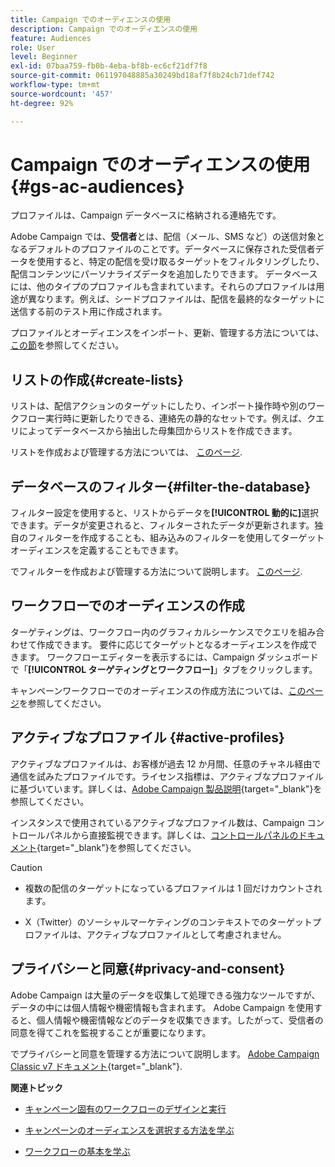 ```yaml
---
title: Campaign でのオーディエンスの使用
description: Campaign でのオーディエンスの使用
feature: Audiences
role: User
level: Beginner
exl-id: 07baa759-fb0b-4eba-bf8b-ec6cf21df7f8
source-git-commit: 061197048885a30249bd18af7f8b24cb71def742
workflow-type: tm+mt
source-wordcount: '457'
ht-degree: 92%

---
```


# Campaign でのオーディエンスの使用{#gs-ac-audiences}

プロファイルは、Campaign データベースに格納される連絡先です。

Adobe Campaign では、**受信者**&#x200B;とは、配信（メール、SMS など）の送信対象となるデフォルトのプロファイルのことです。データベースに保存された受信者データを使用すると、特定の配信を受け取るターゲットをフィルタリングしたり、配信コンテンツにパーソナライズデータを追加したりできます。 データベースには、他のタイプのプロファイルも含まれています。それらのプロファイルは用途が異なります。例えば、シードプロファイルは、配信を最終的なターゲットに送信する前のテスト用に作成されます。

プロファイルとオーディエンスをインポート、更新、管理する方法については、[この節](../audiences/gs-audiences.md)を参照してください。

## リストの作成{#create-lists}

リストは、配信アクションのターゲットにしたり、インポート操作時や別のワークフロー実行時に更新したりできる、連絡先の静的なセットです。例えば、クエリによってデータベースから抽出した母集団からリストを作成できます。

リストを作成および管理する方法については、 [このページ](../audiences/create-audiences.md).

## データベースのフィルター{#filter-the-database}

フィルター設定を使用すると、リストからデータを&#x200B;**[!UICONTROL 動的に]**&#x200B;選択できます。データが変更されると、フィルターされたデータが更新されます。独自のフィルターを作成することも、組み込みのフィルターを使用してターゲットオーディエンスを定義することもできます。

でフィルターを作成および管理する方法について説明します。 [このページ](../audiences/create-filters.md).

## ワークフローでのオーディエンスの作成

ターゲティングは、ワークフロー内のグラフィカルシーケンスでクエリを組み合わせて作成できます。 要件に応じてターゲットとなるオーディエンスを作成できます。 ワークフローエディターを表示するには、Campaign ダッシュボードで「**[!UICONTROL ターゲティングとワークフロー]**」タブをクリックします。

キャンペーンワークフローでのオーディエンスの作成方法については、[このページ](https://experienceleague.adobe.com/docs/campaign/automation/campaign-orchestration/marketing-campaign-target.html?lang=ja)を参照してください。


## アクティブなプロファイル {#active-profiles}

アクティブなプロファイルは、お客様が過去 12 か月間、任意のチャネル経由で通信を試みたプロファイルです。ライセンス指標は、アクティブなプロファイルに基づいています。詳しくは、[Adobe Campaign 製品説明](https://helpx.adobe.com/jp/legal/product-descriptions/adobe-campaign-managed-cloud-services.html){target="_blank"}を参照してください。

インスタンスで使用されているアクティブなプロファイル数は、Campaign コントロールパネルから直接監視できます。詳しくは、[コントロールパネルのドキュメント](https://experienceleague.adobe.com/docs/control-panel/using/performance-monitoring/active-profiles-monitoring.html?lang=ja){target="_blank"}を参照してください。

>[!CAUTION]
>
>* 複数の配信のターゲットになっているプロファイルは 1 回だけカウントされます。
>
>* X（Twitter）のソーシャルマーケティングのコンテキストでのターゲットプロファイルは、アクティブなプロファイルとして考慮されません。

## プライバシーと同意{#privacy-and-consent}

Adobe Campaign は大量のデータを収集して処理できる強力なツールですが、データの中には個人情報や機密情報も含まれます。 Adobe Campaign を使用すると、個人情報や機密情報などのデータを収集できます。したがって、受信者の同意を得てこれを監視することが重要になります。

でプライバシーと同意を管理する方法について説明します。 [Adobe Campaign Classic v7 ドキュメント](https://experienceleague.adobe.com/docs/campaign-classic/using/getting-started/privacy/privacy-and-recommendations.html?lang=ja){target="_blank"}.

**関連トピック**

* [キャンペーン固有のワークフローのデザインと実行](https://experienceleague.adobe.com/docs/campaign/automation/workflows/introduction/wf-type/campaign-workflows.html?lang=ja)

* [キャンペーンのオーディエンスを選択する方法を学ぶ](https://experienceleague.adobe.com/docs/campaign/automation/campaign-orchestration/marketing-campaign-target.html?lang=ja)

* [ワークフローの基本を学ぶ](https://experienceleague.adobe.com/docs/campaign/automation/workflows/introduction/about-workflows.html?lang=ja)
